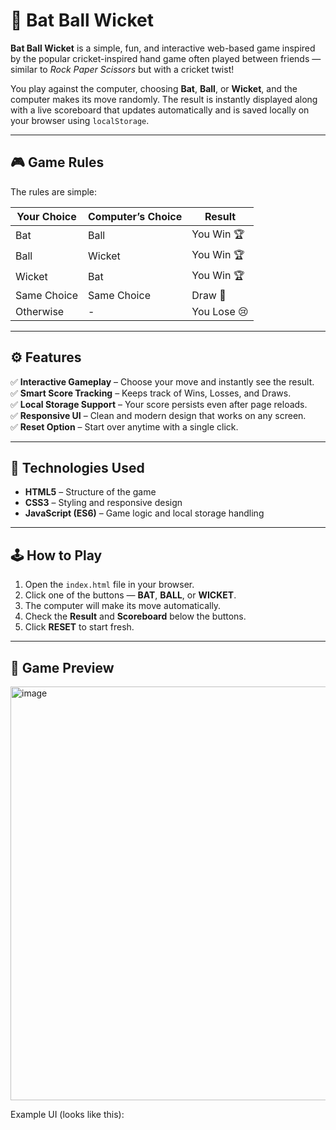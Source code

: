 # 🏏 Bat Ball Wicket

**Bat Ball Wicket** is a simple, fun, and interactive web-based game inspired by the popular cricket-inspired hand game often played between friends — similar to *Rock Paper Scissors* but with a cricket twist!  

You play against the computer, choosing **Bat**, **Ball**, or **Wicket**, and the computer makes its move randomly. The result is instantly displayed along with a live scoreboard that updates automatically and is saved locally on your browser using `localStorage`.

---

## 🎮 Game Rules

The rules are simple:

| Your Choice | Computer’s Choice | Result        |
|--------------|-------------------|---------------|
| Bat          | Ball              | You Win 🏆    |
| Ball         | Wicket            | You Win 🏆    |
| Wicket       | Bat               | You Win 🏆    |
| Same Choice  | Same Choice       | Draw 🤝       |
| Otherwise    | -                 | You Lose 😢   |

---

## ⚙️ Features

✅ **Interactive Gameplay** – Choose your move and instantly see the result.  
✅ **Smart Score Tracking** – Keeps track of Wins, Losses, and Draws.  
✅ **Local Storage Support** – Your score persists even after page reloads.  
✅ **Responsive UI** – Clean and modern design that works on any screen.  
✅ **Reset Option** – Start over anytime with a single click.

---

## 🧩 Technologies Used

- **HTML5** – Structure of the game  
- **CSS3** – Styling and responsive design  
- **JavaScript (ES6)** – Game logic and local storage handling  

---

## 🕹️ How to Play

1. Open the `index.html` file in your browser.  
2. Click one of the buttons — **BAT**, **BALL**, or **WICKET**.  
3. The computer will make its move automatically.  
4. Check the **Result** and **Scoreboard** below the buttons.  
5. Click **RESET** to start fresh.

---

## 📸 Game Preview
<img width="610" height="662" alt="image" src="https://github.com/user-attachments/assets/a23bcaa4-2716-4f2d-a6e0-1aa798a7e2bc" />

Example UI (looks like this):

